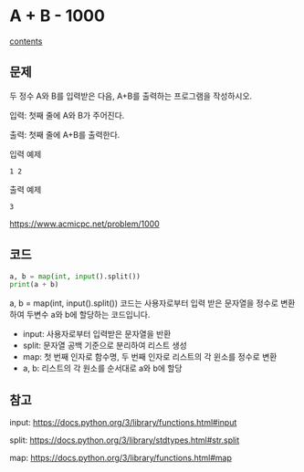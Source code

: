 # A + B - 1000
[contents](../Baekjoon_Pyhon.md)
## 문제
두 정수 A와 B를 입력받은 다음, A+B를 출력하는 프로그램을 작성하시오.

입력: 첫째 줄에 A와 B가 주어진다.

출력: 첫째 줄에 A+B를 출력한다.

입력 예제
```
1 2
```
출력 예제
```
3
```
https://www.acmicpc.net/problem/1000

## 코드
```python
a, b = map(int, input().split())
print(a + b)
```

a, b = map(int, input().split()) 코드는 사용자로부터 입력 받은 문자열을 정수로 변환하여 두변수 a와 b에 할당하는 코드입니다.
- input: 사용자로부터 입력받은 문자열을 반환
- split: 문자열 공백 기준으로 분리하여 리스트 생성
- map: 첫 번째 인자로 함수명, 두 번째 인자로 리스트의 각 윈소를 정수로 변환
- a, b: 리스트의 각 원소를 순서대로 a와 b에 할당
## 참고
input: https://docs.python.org/3/library/functions.html#input

split: https://docs.python.org/3/library/stdtypes.html#str.split

map: https://docs.python.org/3/library/functions.html#map



